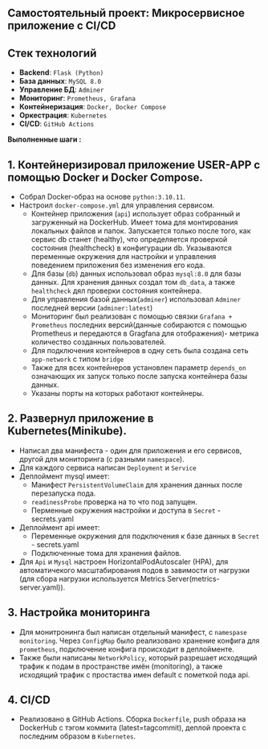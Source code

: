 ## Самостоятельный проект: Микросервисное приложение с CI/CD

## Стек технологий
- **Backend**: `Flask (Python)`
- **База данных**: `MySQL 8.0`
- **Управление БД**: `Adminer`
- **Мониторинг**: `Prometheus, Grafana`
- **Контейнеризация**: `Docker, Docker Compose`
- **Оркестрация**: `Kubernetes`
- **CI/CD**: `GitHub Actions`

**Выполненные шаги :**

## 1. Контейнеризировал приложение USER-APP с помощью Docker и Docker Compose.
- Собрал Docker-образ на основе `python:3.10.11`.
- Настроил `docker-compose.yml` для управления сервисом.
  - Контейнер приложения (`api`) использует образ собранный и загруженный на DockerHub. Имеет тома для монтирования локальных файлов и папок. Запускается только после того, как сервис db станет (healthy), что определяется проверкой состояния (healthcheck) в конфигурации db. Указываются переменные окружения для настройки и управления поведением приложения без изменения его кода.   
  - Для базы (`db`) данных использовал образ `mysql:8.0` для базы данных. Для хранения данных создал том `db_data`, а также `healthcheck` дял проверки состояния контейнера.
  - Для управления базой данных(`adminer`) использовал `Adminer` последней версии (`adminer:latest`)
  - Мониторинг был реализован с помощью связки `Grafana + Prometheus` последних версий(данные собираются с помощью Prometheus и передаются в Gragfana для отображения)- метрика количество созданных пользователей.  
  - Для подключения контейнеров в одну сеть была создана сеть `app-network` с типом `bridge`
  - Также для всех контейнеров установлен параметр `depends_on` означающих их запуск только после запуска контейнера базы данных.
  - Указаны порты на которых работают контейнеры.     
## 2. Развернул приложение в Kubernetes(Minikube).
- Написал два манифеста - один для приложения и его сервисов, другой для мониторинга (с разными `namespace`).
- Для каждого сервиса написан `Deployment` и `Service`
- Деплоймент mysql имеет:
   - Манифест `PersistentVolumeClaim` для хранения данных после перезапуска пода.
   - `readinessProbe` проверка на то что под запущен.
   - Перменные окружения настройки и доступа в `Secret` - secrets.yaml
- Деплоймент api имеет:
  - Переменные окружения для подключения к базе данных в `Secret` - secrets.yaml
  - Подключенные тома для хранения файлов.
- Для `Api` и `Mysql` настроен HorizontalPodAutoscaler (HPA), для автоматичекого масштабирования подов в завимости от нагрузки (для сбора нагрузки используется  Metrics Server(metrics-server.yaml)).
## 3. Настройка мониторинга
  - Для монитронинга был написан отдельный манифест, с `namespase monitoring`. Через `ConfigMap` было реализовано хранение конфига для `prometheus`, подключение конфига происходит в деплойменте.
  - Также были написаны `NetworkPolicy`, который разрешает исходящий трафик к подам в пространстве имён (monitoring), а также исходящий трафик с простаства имен default c пометкой пода api.
## 4. СI/CD
 - Реализовано в GitHub Actions. Сборка `Dockerfile`, push образа на DockerHub c тэгом коммита (latest=tagcommit), деплой проекта с последним образом в `Kubernetes`.
